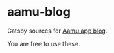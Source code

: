 # aamu-blog

Gatsby sources for [Aamu.app blog](https://blog.aamu.app).

You are free to use these.
